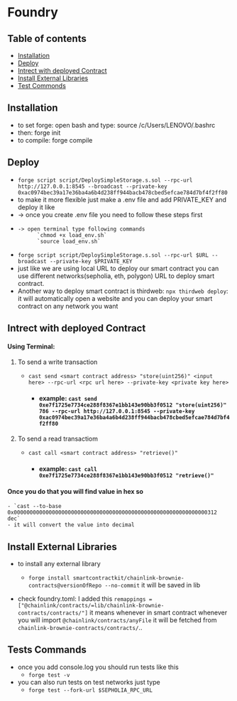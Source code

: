 
# Foundry



## Table of contents
- [Installation](#installation)
- [Deploy](#deploy)
- [Intrect with deployed Contract](#Intrect-with-deployed-Contract)
- [Install External Libraries](#Install-External-Libraries)
- [Test Commonds](#Test-Commonds)


## Installation
- to set forge: open bash and type: source /c/Users/LENOVO/.bashrc
- then: forge init
- to compile: forge compile


## Deploy
- `forge script script/DeploySimpleStorage.s.sol --rpc-url http://127.0.0.1:8545 --broadcast --private-key 0xac0974bec39a17e36ba4a6b4d238ff944bacb478cbed5efcae784d7bf4f2ff80`
- to make it more flexible just make a .env file and add PRIVATE_KEY and deploy it like
-  -> once you create .env file you need to follow these steps first
-     -> open terminal type following commands
            `chmod +x load_env.sh`
            `source load_env.sh`
- `forge script script/DeploySimpleStorage.s.sol --rpc-url $URL --broadcast --private-key $PRIVATE_KEY`
- just like we are using local URL to deploy our smart contract you can use different networks(sepholia, eth, polygon) URL to deploy smart contract.
- Another way to deploy smart contract is thirdweb: `npx thirdweb deploy`: it will automatically open a website and you can deploy your smart contract on any network you want

## Intrect with deployed Contract

#### Using Terminal:

1) To send a write transaction

    - `cast send <smart contract address> "store(uint256)" <input here> --rpc-url <rpc url here> --private-key <private key here> `


        - #### example:  `cast send 0xe7f1725e7734ce288f8367e1bb143e90bb3f0512 "store(uint256)" 786 --rpc-url http://127.0.0.1:8545 --private-key 0xac0974bec39a17e36ba4a6b4d238ff944bacb478cbed5efcae784d7bf4f2ff80`

2) To send a read transactiom

    - `cast call <smart contract address> "retrieve()"`

        - #### example: `cast call 0xe7f1725e7734ce288f8367e1bb143e90bb3f0512 "retrieve()"`

#### Once you do that you will find value in hex so
    - `cast --to-base 0x0000000000000000000000000000000000000000000000000000000000000312 dec`
    - it will convert the value into decimal

## Install External Libraries

- to install any external library
    - `forge install smartcontractkit/chainlink-brownie-contracts@versionOfRepo --no-commit`
it will be saved in lib

- check foundry.toml: I added this `remappings = ["@chainlink/contracts/=lib/chainlink-brownie-contracts/contracts/"]` it means whenever in smart contract whenever you will import `@chainlink/contracts/anyFile` it will be fetched from `chainlink-brownie-contracts/contracts/`..


## Tests Commands

- once you add console.log you should run tests like this
    - `forge test -v`
- you can also run tests on test networks just type
    - `forge test --fork-url $SEPHOLIA_RPC_URL`
